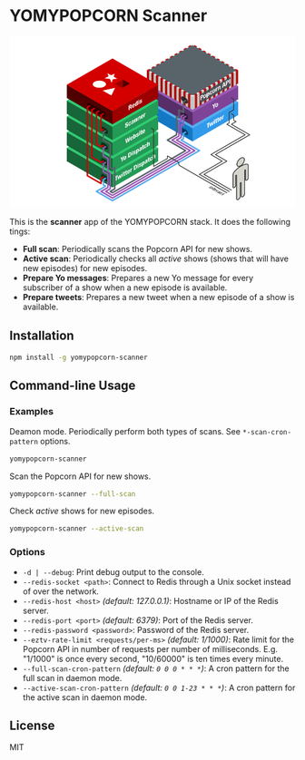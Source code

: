 YOMYPOPCORN Scanner
===================

![stack](./images/yomypopcorn-architecture.png)

This is the **scanner** app of the YOMYPOPCORN stack. It does the following tings:

 - **Full scan**: Periodically scans the Popcorn API for new shows.
 - **Active scan**: Periodically checks all *active* shows (shows that will have new episodes) for new episodes.
 - **Prepare Yo messages**: Prepares a new Yo message for every subscriber of a show when a new episode is available.
 - **Prepare tweets**: Prepares a new tweet when a new episode of a show is available.

## Installation

```sh
npm install -g yomypopcorn-scanner
```

## Command-line Usage

### Examples

Deamon mode. Periodically perform both types of scans. See `*-scan-cron-pattern` options.

```sh
yomypopcorn-scanner
```

Scan the Popcorn API for new shows.

```sh
yomypopcorn-scanner --full-scan
```

Check *active* shows for new episodes.

```sh
yomypopcorn-scanner --active-scan
```

### Options

 - `-d | --debug`: Print debug output to the console.
 - `--redis-socket <path>`: Connect to Redis through a Unix socket instead of over the network.
 - `--redis-host <host>`  *(default: 127.0.0.1)*: Hostname or IP of the Redis server.
 - `--redis-port <port>` *(default: 6379)*: Port of the Redis server.
 - `--redis-password <password>`: Password of the Redis server.
 - `--eztv-rate-limit <requests/per-ms>` *(default: 1/1000)*: Rate limit for the Popcorn API in number of requests per number of milliseconds. E.g. "1/1000" is once every second, "10/60000" is ten times every minute.
 - `--full-scan-cron-pattern` *(default: `0 0 0 * * *`)*: A cron pattern for the full scan in daemon mode.
 - `--active-scan-cron-pattern` *(default: `0 0 1-23 * * *`)*: A cron pattern for the active scan in daemon mode.


## License

MIT
